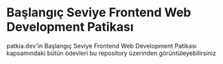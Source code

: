# Başlangıç Seviye Frontend Web Development Patikası
patkia.dev'in Başlangıç Seviye Frontend Web Development Patikası kapsamındaki bütün ödevleri bu repository üzerinden görüntüleyebilirsiniz

